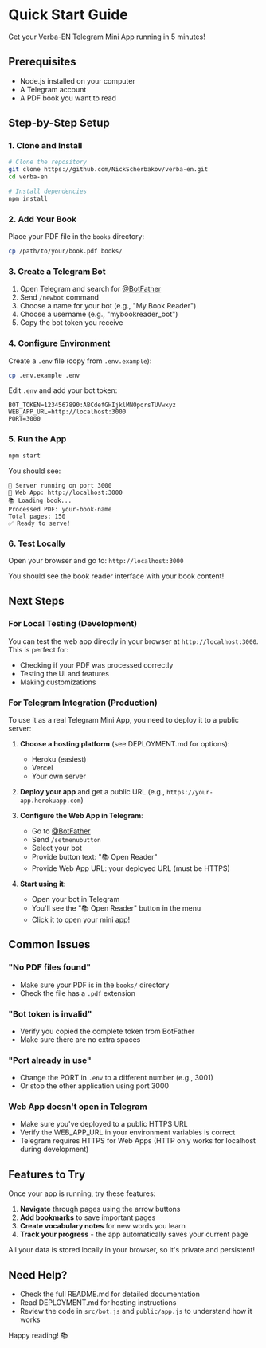 # Quick Start Guide

Get your Verba-EN Telegram Mini App running in 5 minutes!

## Prerequisites

- Node.js installed on your computer
- A Telegram account
- A PDF book you want to read

## Step-by-Step Setup

### 1. Clone and Install

```bash
# Clone the repository
git clone https://github.com/NickScherbakov/verba-en.git
cd verba-en

# Install dependencies
npm install
```

### 2. Add Your Book

Place your PDF file in the `books` directory:

```bash
cp /path/to/your/book.pdf books/
```

### 3. Create a Telegram Bot

1. Open Telegram and search for [@BotFather](https://t.me/botfather)
2. Send `/newbot` command
3. Choose a name for your bot (e.g., "My Book Reader")
4. Choose a username (e.g., "mybookreader_bot")
5. Copy the bot token you receive

### 4. Configure Environment

Create a `.env` file (copy from `.env.example`):

```bash
cp .env.example .env
```

Edit `.env` and add your bot token:

```
BOT_TOKEN=1234567890:ABCdefGHIjklMNOpqrsTUVwxyz
WEB_APP_URL=http://localhost:3000
PORT=3000
```

### 5. Run the App

```bash
npm start
```

You should see:
```
🚀 Server running on port 3000
📁 Web App: http://localhost:3000
📚 Loading book...
Processed PDF: your-book-name
Total pages: 150
✅ Ready to serve!
```

### 6. Test Locally

Open your browser and go to: `http://localhost:3000`

You should see the book reader interface with your book content!

## Next Steps

### For Local Testing (Development)

You can test the web app directly in your browser at `http://localhost:3000`. This is perfect for:
- Checking if your PDF was processed correctly
- Testing the UI and features
- Making customizations

### For Telegram Integration (Production)

To use it as a real Telegram Mini App, you need to deploy it to a public server:

1. **Choose a hosting platform** (see DEPLOYMENT.md for options):
   - Heroku (easiest)
   - Vercel
   - Your own server

2. **Deploy your app** and get a public URL (e.g., `https://your-app.herokuapp.com`)

3. **Configure the Web App in Telegram**:
   - Go to [@BotFather](https://t.me/botfather)
   - Send `/setmenubutton`
   - Select your bot
   - Provide button text: "📚 Open Reader"
   - Provide Web App URL: your deployed URL (must be HTTPS)

4. **Start using it**:
   - Open your bot in Telegram
   - You'll see the "📚 Open Reader" button in the menu
   - Click it to open your mini app!

## Common Issues

### "No PDF files found"
- Make sure your PDF is in the `books/` directory
- Check the file has a `.pdf` extension

### "Bot token is invalid"
- Verify you copied the complete token from BotFather
- Make sure there are no extra spaces

### "Port already in use"
- Change the PORT in `.env` to a different number (e.g., 3001)
- Or stop the other application using port 3000

### Web App doesn't open in Telegram
- Make sure you've deployed to a public HTTPS URL
- Verify the WEB_APP_URL in your environment variables is correct
- Telegram requires HTTPS for Web Apps (HTTP only works for localhost during development)

## Features to Try

Once your app is running, try these features:

1. **Navigate** through pages using the arrow buttons
2. **Add bookmarks** to save important pages
3. **Create vocabulary notes** for new words you learn
4. **Track your progress** - the app automatically saves your current page

All your data is stored locally in your browser, so it's private and persistent!

## Need Help?

- Check the full README.md for detailed documentation
- Read DEPLOYMENT.md for hosting instructions
- Review the code in `src/bot.js` and `public/app.js` to understand how it works

Happy reading! 📚
